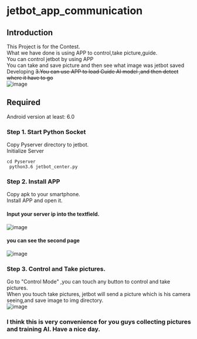 # jetbot_app_communication

## Introduction
This Project is for the Contest.<br>
What we have done is using APP to control,take picture,guide.<br>
You can control jetbot by using APP <br>
You can take and save picture and then see what image was jetbot saved <br>
Developing <del> 3.You can use APP to load Guide AI model ,and then detect where it have to go <br> </del> 
![image](https://github.com/omega87910/jetbot_app_communication/blob/master/README_IMG/car.jpg)

## Required
Android version at least: 6.0
### Step 1. Start Python Socket
Copy Pyserver directory to jetbot.<br>
Initialize Server <br>
<code> cd Pyserver </code> <br>
<code> python3.6 jetbot_center.py </code> <br>
### Step 2. Install APP
Copy apk to your smartphone.<br>
Install APP and open it. <br>
#### Input your server ip into the textfield.<br>
![image](https://github.com/omega87910/jetbot_app_communication/blob/master/README_IMG/connect_interface.png)<br>
#### you can see the second page<br>
![image](https://github.com/omega87910/jetbot_app_communication/blob/master/README_IMG/chooseMode_interface.png)<br>
### Step 3. Control and Take pictures.
Go to "Control Mode" ,you can touch any button to control and take pictures.<br>
When you touch take pictures, jetbot will send a picture which is his camera seeing,and save image to img directory.<br>
![image](https://github.com/omega87910/jetbot_app_communication/blob/master/README_IMG/control_interface.png)<br>


### I think this is very convenience for you guys collecting pictures and training AI. Have a nice day.<br>
